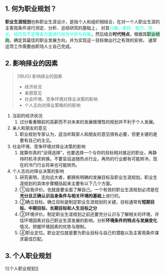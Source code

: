 ## 1. 何为职业规划？
**职业生涯规划**也称职业生涯设计，是指个人和组织相结合，在对一个人职业生涯的主客观条件进行测定、分析、总结研究的基础上，
对其<font color="#00ffdc">兴趣、爱好、能力、特长、经历及不足等各方面进行综合分析与权衡</font>，然后结合**时代特点**，根据其<span style="background:#affad1">职业倾向</span>，确定其最佳的职业发展方向，并为实现这一目标做出行之有效的安排。
通常这项工作需要由职场人士自己完成。


## 2. 影响择业的因素
> [!BUG] 影响择业的因素 
> * 经济状况
> * 亲朋意见
> * 社会环境、竞争环境对择业决策的影响
> * 个人志向对择业策略的的影响
1. 当前的经济状况
	1. 过分看重眼前的高薪而不对未来的发展做理性的规划并不利于个人发展。
2. 亲人和朋友的意见
	1. 职业规划专家认为，适当听取家人和朋友的意见很有必要，但更关键的是要有自己的主见。
3. 社会环境、竞争环境对择业决策的影响
	1. 就算你真的“没得选择”，也要选择一个与你的目标相对接近的职业，再静待时机寻求转换。不要盲目追随热点行业，再热的行业都有可能转冷，现在的冷门行业将来也可能转热。 
4. 个人志向对择业决策的影响
	1. 研究表明，志向远大者，都拥有明确的发展目标及职业生涯规划。职业生涯规划的具体步骤概括起来主要有以下几个方面。
	2. ①自我评价。也就是要全面了解自己。一个有效的职业生涯规划必须是在**充分且正确认识自身条件与相关环境的基础**上进行的。
	3. ②确立目标。确立目标是制定职业生涯规划的关键，目标通常有**短期目标、中期目标、长期目标和人生目标之分**
	4. ③环境评价。制定职业生涯规划之前还要充分认识与了解相关的环境，评估环境因素对自己职业生涯发展的影响，分析**环境条件的特点与发展变化**情况，把握环境因素的优势与限制。
	5. ④职业定位。职业定位就是要为职业目标与自己的潜能以及主客观条件谋求最佳匹配。
## 3. 个人职业规划 
![[个人职业规划]]
